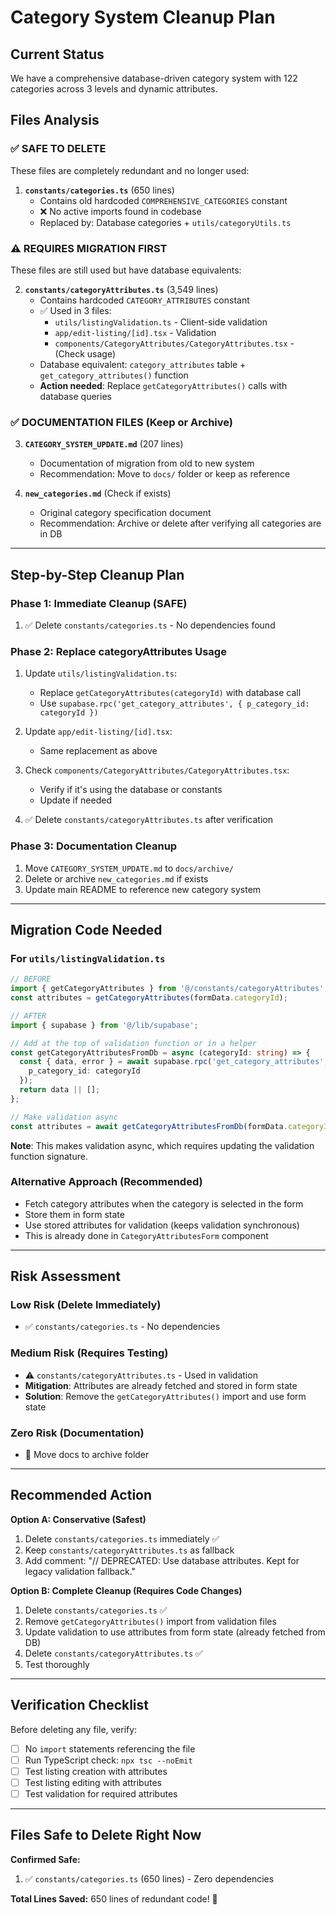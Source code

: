 # Category System Cleanup Plan

## Current Status
We have a comprehensive database-driven category system with 122 categories across 3 levels and dynamic attributes.

## Files Analysis

### ✅ SAFE TO DELETE
These files are completely redundant and no longer used:

1. **`constants/categories.ts`** (650 lines)
   - Contains old hardcoded `COMPREHENSIVE_CATEGORIES` constant
   - ❌ No active imports found in codebase
   - Replaced by: Database categories + `utils/categoryUtils.ts`

### ⚠️ REQUIRES MIGRATION FIRST
These files are still used but have database equivalents:

2. **`constants/categoryAttributes.ts`** (3,549 lines)
   - Contains hardcoded `CATEGORY_ATTRIBUTES` constant
   - ✅ Used in 3 files:
     - `utils/listingValidation.ts` - Client-side validation
     - `app/edit-listing/[id].tsx` - Validation
     - `components/CategoryAttributes/CategoryAttributes.tsx` - (Check usage)
   - Database equivalent: `category_attributes` table + `get_category_attributes()` function
   - **Action needed**: Replace `getCategoryAttributes()` calls with database queries

### ✅ DOCUMENTATION FILES (Keep or Archive)

3. **`CATEGORY_SYSTEM_UPDATE.md`** (207 lines)
   - Documentation of migration from old to new system
   - Recommendation: Move to `docs/` folder or keep as reference

4. **`new_categories.md`** (Check if exists)
   - Original category specification document
   - Recommendation: Archive or delete after verifying all categories are in DB

---

## Step-by-Step Cleanup Plan

### Phase 1: Immediate Cleanup (SAFE)
1. ✅ Delete `constants/categories.ts` - No dependencies found

### Phase 2: Replace categoryAttributes Usage
1. Update `utils/listingValidation.ts`:
   - Replace `getCategoryAttributes(categoryId)` with database call
   - Use `supabase.rpc('get_category_attributes', { p_category_id: categoryId })`
   
2. Update `app/edit-listing/[id].tsx`:
   - Same replacement as above
   
3. Check `components/CategoryAttributes/CategoryAttributes.tsx`:
   - Verify if it's using the database or constants
   - Update if needed

4. ✅ Delete `constants/categoryAttributes.ts` after verification

### Phase 3: Documentation Cleanup
1. Move `CATEGORY_SYSTEM_UPDATE.md` to `docs/archive/`
2. Delete or archive `new_categories.md` if exists
3. Update main README to reference new category system

---

## Migration Code Needed

### For `utils/listingValidation.ts`

```typescript
// BEFORE
import { getCategoryAttributes } from '@/constants/categoryAttributes';
const attributes = getCategoryAttributes(formData.categoryId);

// AFTER
import { supabase } from '@/lib/supabase';

// Add at the top of validation function or in a helper
const getCategoryAttributesFromDb = async (categoryId: string) => {
  const { data, error } = await supabase.rpc('get_category_attributes', {
    p_category_id: categoryId
  });
  return data || [];
};

// Make validation async
const attributes = await getCategoryAttributesFromDb(formData.categoryId);
```

**Note**: This makes validation async, which requires updating the validation function signature.

### Alternative Approach (Recommended)
- Fetch category attributes when the category is selected in the form
- Store them in form state
- Use stored attributes for validation (keeps validation synchronous)
- This is already done in `CategoryAttributesForm` component

---

## Risk Assessment

### Low Risk (Delete Immediately)
- ✅ `constants/categories.ts` - No dependencies

### Medium Risk (Requires Testing)
- ⚠️ `constants/categoryAttributes.ts` - Used in validation
- **Mitigation**: Attributes are already fetched and stored in form state
- **Solution**: Remove the `getCategoryAttributes()` import and use form state

### Zero Risk (Documentation)
- 📄 Move docs to archive folder

---

## Recommended Action

**Option A: Conservative (Safest)**
1. Delete `constants/categories.ts` immediately ✅
2. Keep `constants/categoryAttributes.ts` as fallback
3. Add comment: "// DEPRECATED: Use database attributes. Kept for legacy validation fallback."

**Option B: Complete Cleanup (Requires Code Changes)**
1. Delete `constants/categories.ts` ✅
2. Remove `getCategoryAttributes()` import from validation files
3. Update validation to use attributes from form state (already fetched from DB)
4. Delete `constants/categoryAttributes.ts` ✅
5. Test thoroughly

---

## Verification Checklist

Before deleting any file, verify:
- [ ] No `import` statements referencing the file
- [ ] Run TypeScript check: `npx tsc --noEmit`
- [ ] Test listing creation with attributes
- [ ] Test listing editing with attributes
- [ ] Test validation for required attributes

---

## Files Safe to Delete Right Now

**Confirmed Safe:**
1. ✅ `constants/categories.ts` (650 lines) - Zero dependencies

**Total Lines Saved:** 650 lines of redundant code! 🎉

